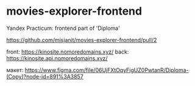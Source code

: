# movies-explorer-frontend
Yandex Practicum: frontend part of 'Diploma'

https://github.com/misjanit/movies-explorer-frontend/pull/2

front: https://kinosite.nomoredomains.xyz/
back: https://kinosite.api.nomoredomains.xyz/

макет: https://www.figma.com/file/06UjFXtOqyFigUZ0PwtanR/Diploma-(Copy)?node-id=891%3A3857